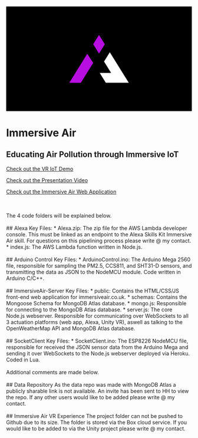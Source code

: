 ![Immersive Air Logo](Thumbnail.png)

# Immersive Air

## Educating Air Pollution through Immersive IoT

[Check out the VR IoT Demo](https://youtu.be/8soYK2LeLBY)

[Check out the Presentation Video](https://youtu.be/AuoXj2qY2LI)

[Check out the Immersive Air Web Application](https://www.immersiveair.co.uk/)

<br />
<br />
The 4 code folders will be explained below.

<br />
<br />
## Alexa
Key Files:
 * Alexa.zip: The zip file for the AWS Lambda developer console. This must be linked as an endpoint to the Alexa Skills Kit Immersive Air skill. For questions on this pipelining process please write @ my contact.
 * index.js: The AWS Lambda function written in Node.js.
 
<br />
<br />
 ## Arduino Control
 Key Files:
  * ArduinoControl.ino: The Arduino Mega 2560 file, responsible for sampling the PM2.5, CCS811, and SHT31-D sensors, and transmitting the data as JSON to the NodeMCU module. Code written in Arduino C/C++.
  
<br />
<br />
 ## ImmersiveAir-Server
 Key Files:
  * public: Contains the HTML/CSS/JS front-end web application for immersiveair.co.uk.
  * schemas: Contains the Mongoose Schema for MongoDB Atlas database.
  * mongo.js: Responsible for connecting to the MongoDB Atlas database.
  * server.js: The core Node.js webserver. Responsible for communicating over WebSockets to all 3 actuation platforms (web app, Alexa, Unity VR), aswell as talking to the OpenWeatherMap API and MongoDB Atlas database. 
  
<br />
<br />
 ## SocketClient
 Key Files:
  * SocketClient.ino: The ESP8226 NodeMCU file, responsible for received the JSON sensor data from the Arduino Mega and sending it over WebSockets to the Node.js webserver deployed via Heroku. Coded in Lua.
  
<br />
<br />
Additional comments are made below.

<br />
<br />
 ## Data Repository
 As the data repo was made with MongoDB Atlas a publicly sharable link is not available. An invite has been sent to HH to view the repo. If any other users would like to be added please write @ my contact.
 
<br />
<br />
 ## Immersive Air VR Experience
 The project folder can not be pushed to Github due to its size. The folder is stored via the Box cloud service. If you would like to be added to via the Unity project please write @ my contact.



